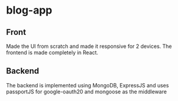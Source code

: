 # blog-app
## Front
Made the UI from scratch and made it responsive for 2 devices. The frontend is made completely in React.

## Backend
The backend is implemented using MongoDB, ExpressJS and uses passportJS for google-oauth20 and mongoose as the middleware
